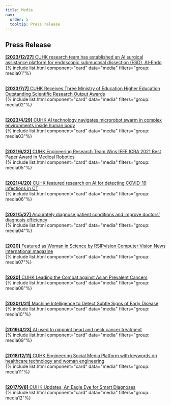 ```yaml
---
title: Media
nav:
  order: 5
  tooltip: Press release
---
```


<h2>Press Release</h2>
<div class="media_content">
  <a href="../media_pdf/media1.pdf"> <b>[2023/12/27]</b> CUHK research team has established an AI surgical assistance platform for endoscopic submucosal dissection (ESD), AI-Endo<a>
  <br>
  {% include list.html component="card" data="media" filters="group: media01"%}
  <br><br>

  <a href="https://www.cpr.cuhk.edu.hk/en/press/cuhk-receives-three-ministry-of-education-higher-education-outstanding-scientific-research-output-awards-3/"> <b>[2023/7/7]</b> CUHK Receives Three Ministry of Education Higher Education Outstanding Scientific Research Output Awards<a>
  <br>
  {% include list.html component="card" data="media" filters="group: media02"%}
  <br><br>

  <a href="../media_pdf/media2.pdf"> <b>[2023/4/29]</b> CUHK AI technology navigates microrobot swarm in complex environments inside human body<a>
  <br>
  {% include list.html component="card" data="media" filters="group: media03"%}
  <br><br>

  <a href="https://cpr.cuhk.edu.hk/en/press/cuhk-engineering-research-team-wins-ieee-icra-2021-best-paper-award-in-medical-robotics/"> <b>[2021/6/22]</b> CUHK Engineering Research Team Wins IEEE ICRA 2021 Best Paper Award in Medical Robotics<a>
  <br>
  {% include list.html component="card" data="media" filters="group: media05"%}
  <br><br>

  <a href="../media_pdf/media4.pdf"> <b>[2021/4/20]</b> CUHK featured research on AI for detecting COVID-19 infections in CT<a>
  <br>
  {% include list.html component="card" data="media" filters="group: media06"%}
  <br><br>

  <a href="../media_pdf/media5.pdf"> <b>[2021/5/27]</b> Accurately diagnose patient conditions and improve doctors’ diagnosis efficiency<a>
  <br>
  {% include list.html component="card" data="media" filters="group: media04"%}
  <br><br>

  <a href="../media_pdf/media3.pdf"> <b>[2020]</b> Featured as Woman in Science by RSIPvision Computer Vision News international magazine<a>
  <br>
  {% include list.html component="card" data="media" filters="group: media07"%}
  <br><br>

  <a href="https://cuhk.edu.hk/oal/asiancancers/?utm_source=THE+Website+Users&utm_campaign=185c0ebef5-EMAIL_CAMPAIGN_2020_04_09_08_07&utm_medium=email&utm_term=0_daa7e51487-185c0ebef5-63237437"> <b>[2020]</b> CUHK Leading the Combat against Asian Prevalent Cancers<a>
  <br>
  {% include list.html component="card" data="media" filters="group: media08"%}
  <br><br>

  <a href="https://twitter.com/EU_RESEARCH/status/1219308002055983105"> <b>[2020/1/21]</b> Machine Intelligence to Detect Subtle Signs of Early Disease<a>
  <br>
  {% include list.html component="card" data="media" filters="group: media10"%}
  <br><br>

  <a href="https://www.chinadaily.com.cn/a/201904/03/WS5ca4901ca3104842260b4431_1.html"> <b>[2019/4/23]</b> AI used to pinpoint head and neck cancer treatment<a>
  <br>
  {% include list.html component="card" data="media" filters="group: media09"%}
  <br><br>

  <a href="https://www.instagram.com/p/BrPRtQ_h3Fy/?utm_source=ig_share_sheet&igshid=u0vmh7epyr8m"> <b>[2018/12/11]</b> CUHK Engineering Social Media Platform with keywords on healthcare technology and woman engineering<a>
  <br>
  {% include list.html component="card" data="media" filters="group: media11"%}
  <br><br>

  <a href="https://www.iso.cuhk.edu.hk/english/publications/CUHKUPDates/article.aspx?articleid=2129"> <b>[2017/9/8]</b> CUHK Updates, An Eagle Eye for Smart Diagnoses<a>
  <br>
  {% include list.html component="card" data="media" filters="group: media12"%}
  <br><br>